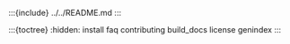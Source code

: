:::{include} ../../README.md
:::

:::{toctree}
:hidden:
install
faq
contributing
build_docs
license
genindex
:::
